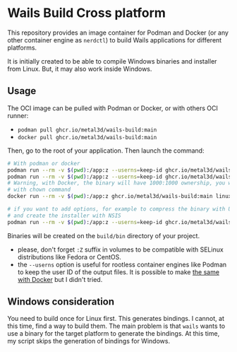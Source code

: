 # Wails Build Cross platform

This repository provides an image container for Podman and Docker (or any other container engine as `nerdctl`)
to build Wails applications for different platforms.

It is initially created to be able to compile Windows binaries and installer from Linux. But, it may also work
inside Windows.

## Usage

The OCI image can be pulled with Podman or Docker, or with others OCI runner:

- `podman pull ghcr.io/metal3d/wails-build:main`
- `docker pull ghcr.io/metal3d/wails-build:main`

Then, go to the root of your application. Then launch the command:

```bash
# With podman or docker
podman run --rm -v $(pwd):/app:z --userns=keep-id ghcr.io/metal3d/wails-build:main linux
podman run --rm -v $(pwd):/app:z --userns=keep-id ghcr.io/metal3d/wails-build:main windows
# Warning, with Docker, the binary will have 1000:1000 ownership, you will need to fix this
# with chown command
docker run --rm -v $(pwd):/app:z ghcr.io/metal3d/wails-build:main linux

# if you want to add options, for example to compress the binary with UPX
# and create the installer with NSIS
podman run --rm -v $(pwd):/app:z --userns=keep-id ghcr.io/metal3d/wails-build:main windows -nsis -upx
```

Binaries will be created on the `build/bin` directory of your project.

- please, don't forget `:Z` suffix in volumes to be compatible with SELinux distributions like Fedora or CentOS.
- the `--userns` option is useful for rootless container engines like Podman to keep the user ID of the output files. It
  is possible to make [the same with Docker](https://docs.docker.com/engine/security/userns-remap/) but I didn't tried.

## Windows consideration

You need to build once for Linux first. This generates bindings. I cannot, at this time, find a way to build them. The
main problem is that `wails` wants to use a binary for the target platform to generate the bindings. At this time,
my script skips the generation of bindings for Windows.
